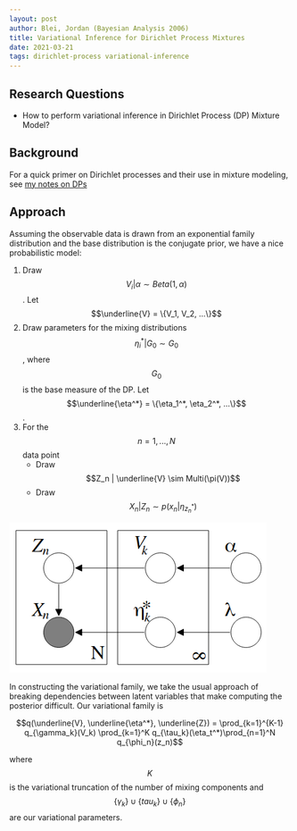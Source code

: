 ```yaml
---
layout: post
author: Blei, Jordan (Bayesian Analysis 2006)
title: Variational Inference for Dirichlet Process Mixtures
date: 2021-03-21
tags: dirichlet-process variational-inference
---
```


## Research Questions

- How to perform variational inference in Dirichlet Process (DP) Mixture Model?

## Background
 
For a quick primer on Dirichlet processes and their use in mixture
modeling, see [my notes on DPs]({site.url}/content/learning/stochastic_processes/dirichlet_process.html)

## Approach

Assuming the observable data is drawn from an exponential family distribution
and the base distribution is the conjugate prior, we have a nice probabilistic model:

1. Draw $$V_i | \alpha \sim Beta(1, \alpha)$$. Let $$\underline{V} = \{V_1, V_2, ...\}$$
2. Draw parameters for the mixing distributions $$\eta_i^* | G_0 \sim G_0$$, where $$G_0$$ is the
base measure of the DP. Let $$\underline{\eta^*} = \{\eta_1^*, \eta_2^*, ...\}$$.
3. For the $$n= 1, ..., N$$ data point
    - Draw $$Z_n | \underline{V} \sim Multi(\pi(V))$$
    - Draw $$X_n | Z_n \sim p(x_n | \eta_{z_n^*})$$


![Figure1](blei_bayesian_analysis_2006_variational_dirichlet_mixtures/Figure1.png)

In constructing the variational family, we take the usual approach of breaking dependencies between
latent variables that make computing the posterior difficult. Our variational family is

$$q(\underline{V}, \underline{\eta^*}, \underline{Z}) = \prod_{k=1}^{K-1} q_{\gamma_k}(V_k)
\prod_{k=1}^K q_{\tau_k}(\eta_t^*)\prod_{n=1}^N q_{\phi_n}(z_n)$$

where $$K$$ is the variational truncation of the number of mixing components
and $$\{\gamma_k\} \cup \{tau_k\} \cup \{\phi_n \}$$ are our variational parameters.